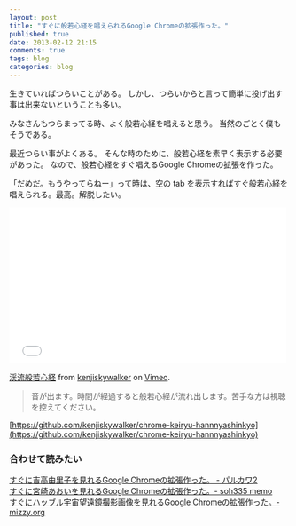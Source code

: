 ```yaml
---
layout: post
title: "すぐに般若心経を唱えられるGoogle Chromeの拡張作った。"
published: true
date: 2013-02-12 21:15
comments: true
tags: blog
categories: blog
---
```


生きていればつらいことがある。
しかし、つらいからと言って簡単に投げ出す事は出来ないということも多い。

みなさんもつらまってる時、よく般若心経を唱えると思う。
当然のごとく僕もそうである。

最近つらい事がよくある。
そんな時のために、般若心経を素早く表示する必要があった。
なので、般若心経をすぐ唱えるGoogle Chromeの拡張を作った。

「だめだ。もうやってらねー」って時は、空の tab を表示すればすぐ般若心経を唱えられる。最高。解脱したい。

<iframe src="//player.vimeo.com/video/59482395" width="500" height="281" frameborder="0" webkitallowfullscreen mozallowfullscreen allowfullscreen></iframe> <p><a href="http://vimeo.com/59482395">渓流般若心経</a> from <a href="http://vimeo.com/user16420998">kenjiskywalker</a> on <a href="https://vimeo.com">Vimeo</a>.</p>

> 音が出ます。時間が経過すると般若心経が流れ出します。苦手な方は視聴を控えてください。

[https://github.com/kenjiskywalker/chrome-keiryu-hannnyashinkyo](https://github.com/kenjiskywalker/chrome-keiryu-hannnyashinkyo)


### 合わせて読みたい

[すぐに吉高由里子を見れるGoogle Chromeの拡張作った。 - パルカワ2](http://blog.hisaichi5518.com/entry/2013/02/01/003820)  
[すぐに宮崎あおいを見れるGoogle Chromeの拡張作った。- soh335 memo](http://soh335.hatenablog.com/entry/2013/02/10/011039)  
[すぐにハッブル宇宙望遠鏡撮影画像を見れるGoogle Chromeの拡張作った。- mizzy.org](http://mizzy.org/blog/2013/02/11/1/)  
